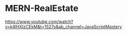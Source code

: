 # MERN-RealEstate

https://www.youtube.com/watch?v=k4lHXIzCEkM&t=1527s&ab_channel=JavaScriptMastery
